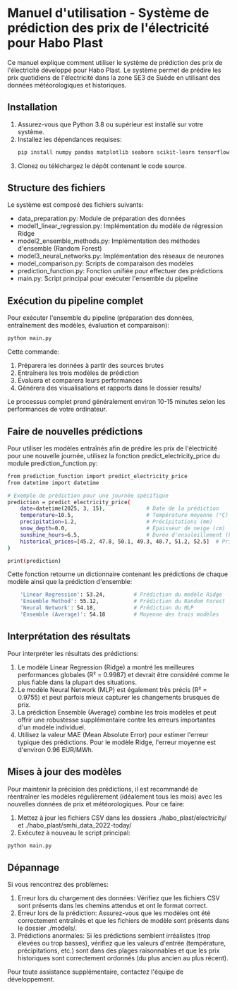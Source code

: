 # Manuel d'utilisation - Système de prédiction des prix de l'électricité pour Habo Plast

Ce manuel explique comment utiliser le système de prédiction des prix de l'électricité développé pour Habo Plast. Le système permet de prédire les prix quotidiens de l'électricité dans la zone SE3 de Suède en utilisant des données météorologiques et historiques.

## Installation

1. Assurez-vous que Python 3.8 ou supérieur est installé sur votre système.
2. Installez les dépendances requises:
   ```bash
   pip install numpy pandas matplotlib seaborn scikit-learn tensorflow joblib
3. Clonez ou téléchargez le dépôt contenant le code source.

## Structure des fichiers
Le système est composé des fichiers suivants:

- data_preparation.py: Module de préparation des données
- model1_linear_regression.py: Implémentation du modèle de régression Ridge
- model2_ensemble_methods.py: Implémentation des méthodes d'ensemble (Random Forest)
- model3_neural_networks.py: Implémentation des réseaux de neurones
- model_comparison.py: Scripts de comparaison des modèles
- prediction_function.py: Fonction unifiée pour effectuer des prédictions
- main.py: Script principal pour exécuter l'ensemble du pipeline

## Exécution du pipeline complet
Pour exécuter l'ensemble du pipeline (préparation des données, entraînement des modèles, évaluation et comparaison):

```bash
python main.py
```

Cette commande:

1) Préparera les données à partir des sources brutes
2) Entraînera les trois modèles de prédiction
3) Évaluera et comparera leurs performances
4) Générera des visualisations et rapports dans le dossier results/

Le processus complet prend généralement environ 10-15 minutes selon les performances de votre ordinateur.

## Faire de nouvelles prédictions
Pour utiliser les modèles entraînés afin de prédire les prix de l'électricité pour une nouvelle journée, utilisez la fonction predict_electricity_price du module prediction_function.py:

```bash
from prediction_function import predict_electricity_price
from datetime import datetime

# Exemple de prédiction pour une journée spécifique
prediction = predict_electricity_price(
    date=datetime(2025, 3, 15),             # Date de la prédiction
    temperature=10.5,                       # Température moyenne (°C)
    precipitation=1.2,                      # Précipitations (mm)
    snow_depth=0.0,                         # Épaisseur de neige (cm)
    sunshine_hours=6.5,                     # Durée d'ensoleillement (heures)
    historical_prices=[45.2, 47.8, 50.1, 49.3, 48.7, 51.2, 52.5]  # Prix des 7 derniers jours
)

print(prediction)
```

Cette fonction retourne un dictionnaire contenant les prédictions de chaque modèle ainsi que la prédiction d'ensemble:

```bash
    'Linear Regression': 53.24,         # Prédiction du modèle Ridge
    'Ensemble Method': 55.12,           # Prédiction du Random Forest
    'Neural Network': 54.18,            # Prédiction du MLP
    'Ensemble (Average)': 54.18         # Moyenne des trois modèles
```

## Interprétation des résultats
Pour interpréter les résultats des prédictions:

1) Le modèle Linear Regression (Ridge) a montré les meilleures performances globales (R² = 0.9987) et devrait être considéré comme le plus fiable dans la plupart des situations.
2) Le modèle Neural Network (MLP) est également très précis (R² = 0.9755) et peut parfois mieux capturer les changements brusques de prix.
3) La prédiction Ensemble (Average) combine les trois modèles et peut offrir une robustesse supplémentaire contre les erreurs importantes d'un modèle individuel.
4) Utilisez la valeur MAE (Mean Absolute Error) pour estimer l'erreur typique des prédictions. Pour le modèle Ridge, l'erreur moyenne est d'environ 0.96 EUR/MWh.

## Mises à jour des modèles
Pour maintenir la précision des prédictions, il est recommandé de réentraîner les modèles régulièrement (idéalement tous les mois) avec les nouvelles données de prix et météorologiques. Pour ce faire:

1) Mettez à jour les fichiers CSV dans les dossiers ./habo_plast/electricity/ et ./habo_plast/smhi_data_2022-today/
2) Exécutez à nouveau le script principal:

```bash
python main.py
```

## Dépannage
Si vous rencontrez des problèmes:

1) Erreur lors du chargement des données: Vérifiez que les fichiers CSV sont présents dans les chemins attendus et ont le format correct.
2) Erreur lors de la prédiction: Assurez-vous que les modèles ont été correctement entraînés et que les fichiers de modèle sont présents dans le dossier ./models/.
3) Prédictions anormales: Si les prédictions semblent irréalistes (trop élevées ou trop basses), vérifiez que les valeurs d'entrée (température, précipitations, etc.) sont dans des plages raisonnables et que les prix historiques sont correctement ordonnés (du plus ancien au plus récent).

Pour toute assistance supplémentaire, contactez l'équipe de développement.